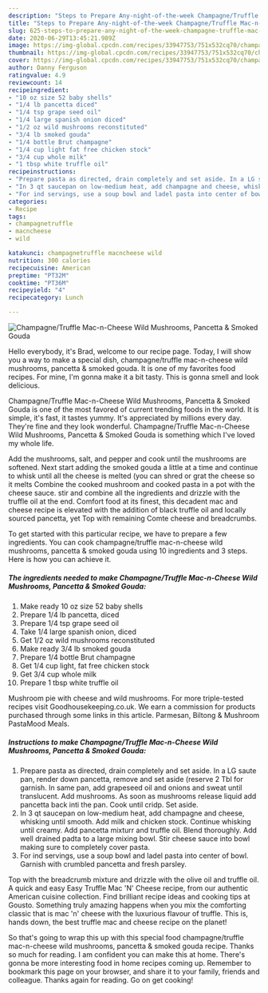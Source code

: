 ```yaml
---
description: "Steps to Prepare Any-night-of-the-week Champagne/Truffle Mac-n-Cheese Wild Mushrooms, Pancetta &amp;amp; Smoked Gouda"
title: "Steps to Prepare Any-night-of-the-week Champagne/Truffle Mac-n-Cheese Wild Mushrooms, Pancetta &amp;amp; Smoked Gouda"
slug: 625-steps-to-prepare-any-night-of-the-week-champagne-truffle-mac-n-cheese-wild-mushrooms-pancetta-and-amp-smoked-gouda
date: 2020-06-29T13:45:21.989Z
image: https://img-global.cpcdn.com/recipes/33947753/751x532cq70/champagnetruffle-mac-n-cheese-wild-mushrooms-pancetta-smoked-gouda-recipe-main-photo.jpg
thumbnail: https://img-global.cpcdn.com/recipes/33947753/751x532cq70/champagnetruffle-mac-n-cheese-wild-mushrooms-pancetta-smoked-gouda-recipe-main-photo.jpg
cover: https://img-global.cpcdn.com/recipes/33947753/751x532cq70/champagnetruffle-mac-n-cheese-wild-mushrooms-pancetta-smoked-gouda-recipe-main-photo.jpg
author: Danny Ferguson
ratingvalue: 4.9
reviewcount: 14
recipeingredient:
- "10 oz size 52 baby shells"
- "1/4 lb pancetta diced"
- "1/4 tsp grape seed oil"
- "1/4 large spanish onion diced"
- "1/2 oz wild mushrooms reconstituted"
- "3/4 lb smoked gouda"
- "1/4 bottle Brut champagne"
- "1/4 cup light fat free chicken stock"
- "3/4 cup whole milk"
- "1 tbsp white truffle oil"
recipeinstructions:
- "Prepare pasta as directed, drain completely and set aside. In a LG saute pan, render down pancetta, remove and set aside (reserve 2 Tbl for garnish.  In same pan, add grapeseed oil and onions and sweat until translucent. Add mushrooms. As soon as mushrooms release liquid add pancetta back inti the pan. Cook until cridp. Set aside."
- "In 3 qt saucepan on low-medium heat, add champagne and cheese, whisking until smooth.  Add milk and chicken stock. Continue whisking until creamy. Add pancetta mixturr and truffle oil. Blend thoroughly. Add well drained padta to a large mixing bowl. Stir cheese sauce into bowl making sure to completely cover pasta."
- "For ind servings, use a soup bowl and ladel pasta into center of bowl. Garnish with crumbled pancetta and fresh parsley."
categories:
- Recipe
tags:
- champagnetruffle
- macncheese
- wild

katakunci: champagnetruffle macncheese wild 
nutrition: 300 calories
recipecuisine: American
preptime: "PT32M"
cooktime: "PT36M"
recipeyield: "4"
recipecategory: Lunch

---
```



![Champagne/Truffle Mac-n-Cheese Wild Mushrooms, Pancetta &amp; Smoked Gouda](https://img-global.cpcdn.com/recipes/33947753/751x532cq70/champagnetruffle-mac-n-cheese-wild-mushrooms-pancetta-smoked-gouda-recipe-main-photo.jpg)

Hello everybody, it's Brad, welcome to our recipe page. Today, I will show you a way to make a special dish, champagne/truffle mac-n-cheese wild mushrooms, pancetta &amp; smoked gouda. It is one of my favorites food recipes. For mine, I'm gonna make it a bit tasty. This is gonna smell and look delicious.

Champagne/Truffle Mac-n-Cheese Wild Mushrooms, Pancetta &amp; Smoked Gouda is one of the most favored of current trending foods in the world. It is simple, it's fast, it tastes yummy. It's appreciated by millions every day. They're fine and they look wonderful. Champagne/Truffle Mac-n-Cheese Wild Mushrooms, Pancetta &amp; Smoked Gouda is something which I've loved my whole life.

Add the mushrooms, salt, and pepper and cook until the mushrooms are softened. Next start adding the smoked gouda a little at a time and continue to whisk until all the cheese is melted (you can shred or grat the cheese so it melts Combine the cooked mushroom and cooked pasta in a pot with the cheese sauce. stir and combine all the ingredients and drizzle with the truffle oil at the end. Comfort food at its finest, this decadent mac and cheese recipe is elevated with the addition of black truffle oil and locally sourced pancetta, yet Top with remaining Comte cheese and breadcrumbs.


To get started with this particular recipe, we have to prepare a few ingredients. You can cook champagne/truffle mac-n-cheese wild mushrooms, pancetta &amp; smoked gouda using 10 ingredients and 3 steps. Here is how you can achieve it.

<!--inarticleads1-->

##### The ingredients needed to make Champagne/Truffle Mac-n-Cheese Wild Mushrooms, Pancetta &amp; Smoked Gouda:

1. Make ready 10 oz size 52 baby shells
1. Prepare 1/4 lb pancetta, diced
1. Prepare 1/4 tsp grape seed oil
1. Take 1/4 large spanish onion, diced
1. Get 1/2 oz wild mushrooms reconstituted
1. Make ready 3/4 lb smoked gouda
1. Prepare 1/4 bottle Brut champagne
1. Get 1/4 cup light, fat free chicken stock
1. Get 3/4 cup whole milk
1. Prepare 1 tbsp white truffle oil


Mushroom pie with cheese and wild mushrooms. For more triple-tested recipes visit Goodhousekeeping.co.uk. We earn a commission for products purchased through some links in this article. Parmesan, Biltong &amp; Mushroom PastaMood Meals. 

<!--inarticleads2-->

##### Instructions to make Champagne/Truffle Mac-n-Cheese Wild Mushrooms, Pancetta &amp; Smoked Gouda:

1. Prepare pasta as directed, drain completely and set aside. In a LG saute pan, render down pancetta, remove and set aside (reserve 2 Tbl for garnish.  In same pan, add grapeseed oil and onions and sweat until translucent. Add mushrooms. As soon as mushrooms release liquid add pancetta back inti the pan. Cook until cridp. Set aside.
1. In 3 qt saucepan on low-medium heat, add champagne and cheese, whisking until smooth.  Add milk and chicken stock. Continue whisking until creamy. Add pancetta mixturr and truffle oil. Blend thoroughly. Add well drained padta to a large mixing bowl. Stir cheese sauce into bowl making sure to completely cover pasta.
1. For ind servings, use a soup bowl and ladel pasta into center of bowl. Garnish with crumbled pancetta and fresh parsley.


Top with the breadcrumb mixture and drizzle with the olive oil and truffle oil. A quick and easy Easy Truffle Mac &#39;N&#39; Cheese recipe, from our authentic American cuisine collection. Find brilliant recipe ideas and cooking tips at Gousto. Something truly amazing happens when you mix the comforting classic that is mac &#39;n&#39; cheese with the luxurious flavour of truffle. This is, hands down, the best truffle mac and cheese recipe on the planet! 

So that's going to wrap this up with this special food champagne/truffle mac-n-cheese wild mushrooms, pancetta &amp; smoked gouda recipe. Thanks so much for reading. I am confident you can make this at home. There's gonna be more interesting food in home recipes coming up. Remember to bookmark this page on your browser, and share it to your family, friends and colleague. Thanks again for reading. Go on get cooking!
